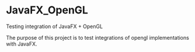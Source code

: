 # JavaFX_OpenGL
Testing integration of JavaFX + OpenGL

The purpose of this project is to test integrations of opengl implementations with JavaFX.
